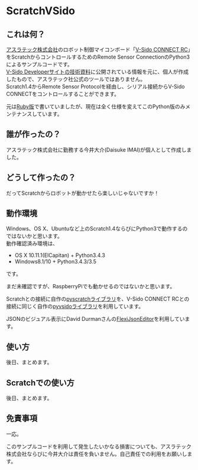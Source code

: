 # ScratchVSido
## これは何？
[アスラテック株式会社](http://www.asratec.co.jp/ "アスラテック株式会社")のロボット制御マイコンボード「[V-Sido CONNECT RC](http://www.asratec.co.jp/product/connect/rc/ "V-Sido CONNECT RC")」をScratchからコントロールするためのRemote Sensor ConnectionのPython3によるサンプルコードです。  
[V-Sido Developerサイトの技術資料](https://v-sido-developer.com/learning/connect/connect-rc/ "V-Sido Developerサイトの技術資料")に公開されている情報を元に、個人が作成したもので、アスラテック社公式のツールではありません。  
Scratch1.4からRemote Sensor Protocolを経由し、シリアル接続からV-Sido CONNECTをコントロールすることができます。

元は[Ruby版](https://github.com/hine/ScratchVSido/tree/master "Ruby版")で書いていましたが、現在は全く仕様を変えてこのPython版のみメンテナンスしています。

## 誰が作ったの？
アスラテック株式会社に勤務する今井大介(Daisuke IMAI)が個人として作成しました。

## どうして作ったの？
だってScratchからロボットが動かせたら楽しいじゃないですか！  

## 動作環境
Windows、OS X、Ubuntuなど上のScratch1.4ならびにPython3で動作するのではないかと思います。  
動作確認済み環境は、  
* OS X 10.11.1(ElCapitan) + Python3.4.3
* Windows8.1/10 + Python3.4.3/3.5

です。  

まだ未確認ですが、RaspberryPiでも動かせるのではないかと思います。  

Scratchとの接続に自作の[pyscratchライブラリ](https://github.com/hine/pyscratch "pyscratchライブラリ")を、V-Sido CONNECT RCとの接続に同じく自作の[pyvsidoライブラリ](https://github.com/hine/pyvsido "pyvsidoライブラリ")を利用しています。  

JSONのビジュアル表示にDavid Durmanさんの[FlexiJsonEditor](https://github.com/DavidDurman/FlexiJsonEditor "FlexiJsonEditor")を利用しています。  

## 使い方
後日、まとめます。  

## Scratchでの使い方
後日、まとめます。  

## 免責事項
一応。  

このサンプルコードを利用して発生したいかなる損害についても、アスラテック株式会社ならびに今井大介は責任を負いません。自己責任での利用をお願いします。

